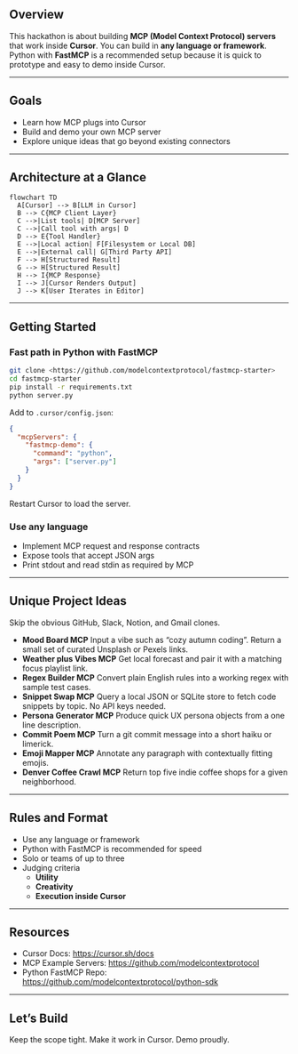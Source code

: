 ## Overview

This hackathon is about building **MCP (Model Context Protocol) servers** that work inside **Cursor**. You can build in **any language or framework**. Python with **FastMCP** is a recommended setup because it is quick to prototype and easy to demo inside Cursor.

---

## Goals

- Learn how MCP plugs into Cursor
- Build and demo your own MCP server
- Explore unique ideas that go beyond existing connectors

---

## Architecture at a Glance

```mermaid
flowchart TD
  A[Cursor] --> B[LLM in Cursor]
  B --> C{MCP Client Layer}
  C -->|List tools| D[MCP Server]
  C -->|Call tool with args| D
  D --> E{Tool Handler}
  E -->|Local action| F[Filesystem or Local DB]
  E -->|External call| G[Third Party API]
  F --> H[Structured Result]
  G --> H[Structured Result]
  H --> I{MCP Response}
  I --> J[Cursor Renders Output]
  J --> K[User Iterates in Editor]

```

---

## Getting Started

### Fast path in Python with FastMCP

```bash
git clone <https://github.com/modelcontextprotocol/fastmcp-starter>
cd fastmcp-starter
pip install -r requirements.txt
python server.py

```

Add to `.cursor/config.json`:

```json
{
  "mcpServers": {
    "fastmcp-demo": {
      "command": "python",
      "args": ["server.py"]
    }
  }
}

```

Restart Cursor to load the server.

### Use any language

- Implement MCP request and response contracts
- Expose tools that accept JSON args
- Print stdout and read stdin as required by MCP

---

## Unique Project Ideas

Skip the obvious GitHub, Slack, Notion, and Gmail clones.

- **Mood Board MCP**
Input a vibe such as “cozy autumn coding”. Return a small set of curated Unsplash or Pexels links.
- **Weather plus Vibes MCP**
Get local forecast and pair it with a matching focus playlist link.
- **Regex Builder MCP**
Convert plain English rules into a working regex with sample test cases.
- **Snippet Swap MCP**
Query a local JSON or SQLite store to fetch code snippets by topic. No API keys needed.
- **Persona Generator MCP**
Produce quick UX persona objects from a one line description.
- **Commit Poem MCP**
Turn a git commit message into a short haiku or limerick.
- **Emoji Mapper MCP**
Annotate any paragraph with contextually fitting emojis.
- **Denver Coffee Crawl MCP**
Return top five indie coffee shops for a given neighborhood.

---

## Rules and Format

- Use any language or framework
- Python with FastMCP is recommended for speed
- Solo or teams of up to three
- Judging criteria
    - **Utility**
    - **Creativity**
    - **Execution inside Cursor**

---

## Resources

- Cursor Docs: https://cursor.sh/docs
- MCP Example Servers: https://github.com/modelcontextprotocol
- Python FastMCP Repo: https://github.com/modelcontextprotocol/python-sdk

---

## Let’s Build

Keep the scope tight. Make it work in Cursor. Demo proudly.
